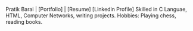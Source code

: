Pratik Barai | [Portfolio] | [Resume] [Linkedin Profile]  Skilled in C Languae, HTML, Computer Networks, writing projects. Hobbies: Playing chess, reading books.
